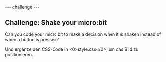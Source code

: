 \--- challenge \---

## Challenge: Shake your micro:bit

Can you code your micro:bit to make a decision when it is shaken instead of when a button is pressed?

Und ergänze den CSS-Code in <0>style.css</0>, um das Bild zu positionieren.